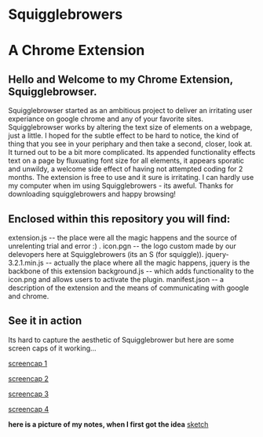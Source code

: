 # Squigglebrowers
# A Chrome Extension

## Hello and Welcome to my Chrome Extension, Squigglebrowser.

Squigglebrowser started as an ambitious project to deliver an irritating user experiance on google chrome and any of 
your favorite sites. Squigglebrowser works by altering the text size of elements on a webpage, just a little. 
I hoped for the subtle effect to be hard to notice, the kind of thing that you see in your periphary and then take 
a second, closer, look at. It turned out to be a bit more complicated. Its appended functionality effects text on a page by fluxuating font size for all elements, it appears sporatic and unwildy, a welcome side effect of having not attempted coding for 2 months. The extension is free to use and it sure is irritating. I can hardly use my computer when im using Squigglebrowers - its aweful. Thanks for downloading squigglebrowers and happy browsing!

## Enclosed within this repository you will find:
extension.js        -- the place were all the magic happens and the source of unrelenting trial and error :) .
icon.pgn     	    -- the logo custom made by our delevopers here at Squigglebrowers (its an S (for squiggle)).
jquery-3.2.1.min.js -- actually the place where all the magic happens, jquery is the backbone of this extension
background.js	    -- which adds functionality to the icon.png and allows users to activate the plugin.
manifest.json       -- a description of the extension and the means of communicating with google and chrome. 

## See it in action
Its hard to capture the aesthetic of Squigglebrower but here are some screen caps of it working...

[screencap 1](https://i.imgur.com/TShpnra.png "screencap1.png")

[screencap 2](https://i.imgur.com/Y00ysE5.png "screencap2.png")

[screencap 3](http://i.imgur.com/yjT36Pt.jpg "screencap3.png")

[screencap 4](http://i.imgur.com/XLZWOJn.jpg "screencap4.png")

**here is a picture of my notes, when I first got the idea**
[sketch ](https://i.imgur.com/Se8w27U.jpg "screencap4.png")






